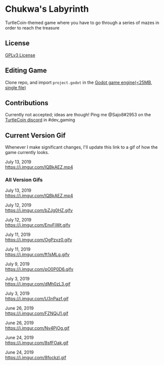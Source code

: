 # Chukwa's Labyrinth
TurtleCoin-themed game where you have to go through a series of mazes in order to reach the treasure

## License

[GPLv3 License](https://choosealicense.com/licenses/gpl-3.0/)

## Editing Game

Clone repo, and import `project.godot` in the [Godot game engine(<25MB, single file)](https://godotengine.org/download)

## Contributions

Currently not accepted; ideas are though! Ping me @Sajo8#2953 on the [TurtleCoin discord](http://chat.turtlecoin.lol) in #dev_gaming

## Current Version Gif

Whenever I make significant changes, I'll update this link to a gif of how the game currently looks.

July 13, 2019  
https://i.imgur.com/IQBkAEZ.mp4

### All Version Gifs

July 13, 2019  
https://i.imgur.com/IQBkAEZ.mp4

July 12, 2019  
https://i.imgur.com/bZJg0HZ.gifv

July 12, 2019  
https://i.imgur.com/EnvFiWt.gifv

July 11, 2019  
https://i.imgur.com/OgPzvz0.gifv

July 11, 2019  
https://i.imgur.com/ft1sMLg.gifv

July 9, 2019  
https://i.imgur.com/pO0P0D6.gifv

July 3, 2019  
https://i.imgur.com/dMh0zL3.gif

July 3, 2019  
https://i.imgur.com/U3nPazf.gif

June 26, 2019  
https://i.imgur.com/FZNQjJ1.gif

June 26, 2019  
https://i.imgur.com/Nv4PjOg.gif

June 24, 2019  
https://i.imgur.com/8sfFOak.gif

June 24, 2019  
https://i.imgur.com/8fockzl.gif
